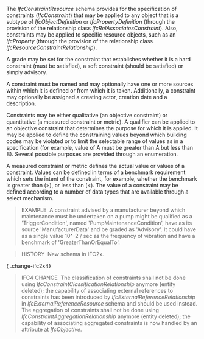 The _IfcConstraintResource_ schema provides for the specification of constraints (_IfcConstraint_) that may be applied to any object that is a subtype of _IfcObjectDefinition_ or _IfcPropertyDefinition_ (through the provision of the relationship class _IfcRelAssociatesConstraint_). Also, constraints may be applied to specific resource objects, such as an _IfcProperty_ (through the provision of the relationship class _IfcResourceConstraintRelationship_).

A grade may be set for the constraint that establishes whether it is a hard constraint (must be satisfied), a soft constraint (should be satisfied) or simply advisory.

A constraint must be named and may optionally have one or more sources within which it is defined or from which it is taken. Additionally, a constraint may optionally be assigned a creating actor, creation date and a description.

Constraints may be either qualitative (an objective constraint) or quantitative (a measured constraint or metric). A qualifier can be applied to an objective constraint that determines the purpose for which it is applied. It may be applied to define the constraining values beyond which building codes may be violated or to limit the selectable range of values as in a specification (for example, value of A must be greater than A but less than B). Several possible purposes are provided through an enumeration.

A measured constraint or metric defines the actual value or values of a constraint. Values can be defined in terms of a benchmark requirement which sets the intent of the constraint, for example, whether the benchmark is greater than (&gt;), or less than (&lt;). The value of a constraint may be defined according to a number of data types that are available through a select mechanism.

> EXAMPLE&nbsp; A constraint advised by a manufacturer beyond which maintenance must be undertaken on a pump might be qualified as a 'TriggerCondition', named 'PumpMaintenanceCondition', have as its source 'ManufacturerData' and be graded as 'Advisory'. It could have as a single value 10\^-2 / sec as the frequency of vibration and have a benchmark of 'GreaterThanOrEqualTo'.

> HISTORY&nbsp; New schema in IFC2x.

{ .change-ifc2x4}
> IFC4 CHANGE&nbsp; The classification of constraints shall not be done using _IfcConstraintClassificationRelationship_ anymore (entity deleted); the capability of associating external references to constraints has been introduced by _IfcExternalReferenceRelationship_ in _IfcExternalReferenceResource_ schema and should be used instead. The aggregation of constraints shall not be done using _IfcConstraintAggregationRelationship_ anymore (entity deleted); the capability of associating aggregated constraints is now handled by an attribute at _IfcObjective_.